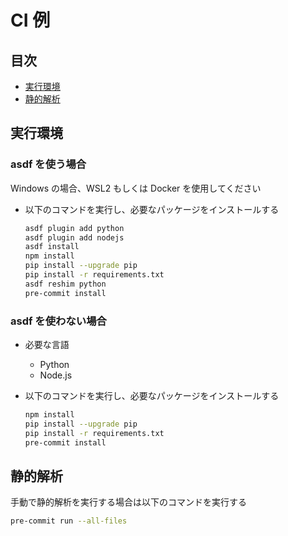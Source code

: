 # CI 例

## 目次

- [実行環境](#実行環境)
- [静的解析](#静的解析)

## 実行環境

### asdf を使う場合

Windows の場合、WSL2 もしくは Docker を使用してください

- 以下のコマンドを実行し、必要なパッケージをインストールする

  ```bash
  asdf plugin add python
  asdf plugin add nodejs
  asdf install
  npm install
  pip install --upgrade pip
  pip install -r requirements.txt
  asdf reshim python
  pre-commit install
  ```

### asdf を使わない場合

- 必要な言語

  - Python
  - Node.js

- 以下のコマンドを実行し、必要なパッケージをインストールする

  ```bash
  npm install
  pip install --upgrade pip
  pip install -r requirements.txt
  pre-commit install
  ```

## 静的解析

手動で静的解析を実行する場合は以下のコマンドを実行する

```bash
pre-commit run --all-files
```

